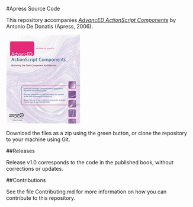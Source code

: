 #Apress Source Code

This repository accompanies [*AdvancED ActionScript Components*](http://www.apress.com/9781590595930) by Antonio De Donatis (Apress, 2006).

![Cover image](9781590595930.jpg)

Download the files as a zip using the green button, or clone the repository to your machine using Git.

##Releases

Release v1.0 corresponds to the code in the published book, without corrections or updates.

##Contributions

See the file Contributing.md for more information on how you can contribute to this repository.

